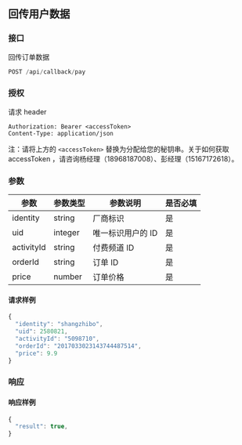 ## 回传用户数据

### 接口
回传订单数据

```js
POST /api/callback/pay
```
### 授权
请求 header

```
Authorization: Bearer <accessToken>
Content-Type: application/json
```

注：请将上方的 `<accessToken>` 替换为分配给您的秘钥串。关于如何获取 accessToken ，请咨询杨经理（18968187008）、彭经理（15167172618）。

### 参数

| 参数         | 参数类型    | 参数说明       | 是否必填 |
| ---------- | ------- | ---------- | ---- |
| identity   | string  | 厂商标识       | 是    |
| uid        | integer | 唯一标识用户的 ID | 是    |
| activityId | string  | 付费频道 ID    | 是    |
| orderId    | string  | 订单 ID      | 是    |
| price      | number  | 订单价格       | 是    |

#### 请求样例

```js
{
  "identity": "shangzhibo",
  "uid": 2580821,
  "activityId": "5098710",
  "orderId": "2017033023143744487514",
  "price": 9.9
}
```

### 响应

#### 响应样例
```js
{
  "result": true,
}
```


